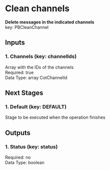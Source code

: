 # Clean channels  
**Delete messages in the indicated channels**  
key: PBCleanChannel  
## Inputs  
### 1. Channels (key: channelIds)  
Array with the IDs of the channels  
Required: true  
Data Type: array CotChannelId  
## Next Stages  
### 1. Default (key: DEFAULT)  
Stage to be executed when the operation finishes  
## Outputs  
### 1. Status (key: status)  
  
Required: no  
Data Type: boolean 
